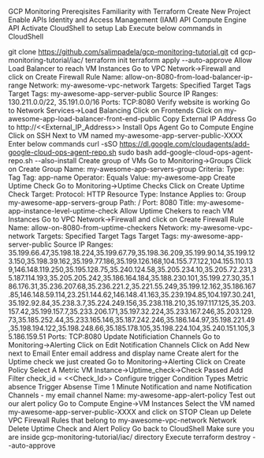 GCP Monitoring
Prereqisites
Familiarity with Terraform
Create New Project
Enable APIs
Identity and Access Management (IAM) API
Compute Engine API
Activate CloudShell to setup Lab
Execute below commands in CloudShell

git clone https://github.com/salimpadela/gcp-monitoring-tutorial.git
cd gcp-monitoring-tutorial/iac/
terraform init
terraform apply --auto-approve
Allow Load Balancer to reach VM Instances
Go to VPC Network→Firewall and click on Create Firewall Rule
Name: allow-on-8080-from-load-balancer-ip-range
Network: my-awesome-vpc-network
Targets: Specified Target Tags
Target Tags: my-awesome-app-server-public
Source IP Ranges: 130.211.0.0/22, 35.191.0.0/16
Ports: TCP:8080
Verify website is working
Go to Network Services→Load Balancing
Click on Frontends
Click on my-awesome-app-load-balancer-front-end-public
Copy External IP Address
Go to http://<<External_IP_Address>>
Install Ops Agent
Go to Compute Engine
Click on SSH Next to VM named my-awesome-app-server-public-XXXX
Enter below commands
curl -sSO https://dl.google.com/cloudagents/add-google-cloud-ops-agent-repo.sh
sudo bash add-google-cloud-ops-agent-repo.sh --also-install
Create group of VMs
Go to Monitoring→Groups
Click on Create Group
Name: my-awesome-app-servers-group
Criteria:
Type: Tag
Tag: app-name
Operator: Equals
Value: my-awesome-app
Create Uptime Check
Go to Monitoring→Uptime Checks
Click on Create Uptime Check
Target:
Protocol: HTTP
Resource Type: Instance
Applies to: Group
my-awesome-app-servers-group
Path: /
Port: 8080
Title: my-awesome-app-instance-level-uptime-check
Allow Uptime Chekers to reach VM Instances
Go to VPC Network→Firewall and click on Create Firewall Rule
Name: allow-on-8080-from-uptime-checkers
Network: my-awesome-vpc-network
Targets: Specified Target Tags
Target Tags: my-awesome-app-server-public
Source IP Ranges: 35.199.66.47,35.198.18.224,35.199.67.79,35.198.36.209,35.199.90.14,35.199.123.150,35.198.39.162,35.199.77.186,35.199.126.168,104.155.77.122,104.155.110.139,146.148.119.250,35.195.128.75,35.240.124.58,35.205.234.10,35.205.72.231,35.187.114.193,35.205.205.242,35.186.164.184,35.188.230.101,35.199.27.30,35.186.176.31,35.236.207.68,35.236.221.2,35.221.55.249,35.199.12.162,35.186.167.85,146.148.59.114,23.251.144.62,146.148.41.163,35.239.194.85,104.197.30.241,35.192.92.84,35.238.3.7,35.224.249.156,35.238.118.210,35.197.117.125,35.203.157.42,35.199.157.7,35.233.206.171,35.197.32.224,35.233.167.246,35.203.129.73,35.185.252.44,35.233.165.146,35.187.242.246,35.186.144.97,35.198.221.49,35.198.194.122,35.198.248.66,35.185.178.105,35.198.224.104,35.240.151.105,35.186.159.51
Ports:
TCP:8080
Update Notificiation Channels
Go to Monitoring→Alerting
Click on Edit Notification Channels
Click on Add New next to Email
Enter email address and display name
Create alert for the Uptime check we just created
Go to Monitoring→Alerting
Click on Create Policy
Select A Metric
VM Instance→Uptime_check→Check Passed
Add Filter
check_id = <<Check_Id>>
Configure trigger
Condition Types
Metric absence
Trigger Absense Time
1 Minute
Notification and name
Notification Channels - my email channel
Name: my-awesome-app-alert-policy
Test out our alert policy
Go to Compute Engine→VM Instances
Select the VM named my-awesome-app-server-public-XXXX and click on STOP
Clean up
Delete VPC Firewall Rules that belong to my-awesome-vpc-network Network
Delete Uptime Check and Alert Policy
Go back to CloudShell
Make sure you are inside gcp-monitoring-tutorial/iac/ directory
Execute terraform destroy --auto-approve
